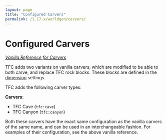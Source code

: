 ```yaml
---
layout: page
title: "Configured Carvers"
permalink: /1.17.x/worldgen/carvers/
---
```


# Configured Carvers

*[Vanilla Reference for Carvers](https://minecraft.gamepedia.com/Custom_world_generation#Carvers)*

TFC adds two variants on vanilla carvers, which are modified to be able to both carve, and replace TFC rock blocks. These blocks are defined in the [dimension](../dimension) settings.

TFC adds the following carver types:

**Carvers**:

- TFC Cave (`tfc:cave`)
- TFC Canyon (`tfc:canyon`)

Both these carvers have the exact same configuration as the vanilla carvers of the same name, and can be used in an interchangeable fashion. For examples of their configuration, see the above vanilla reference.